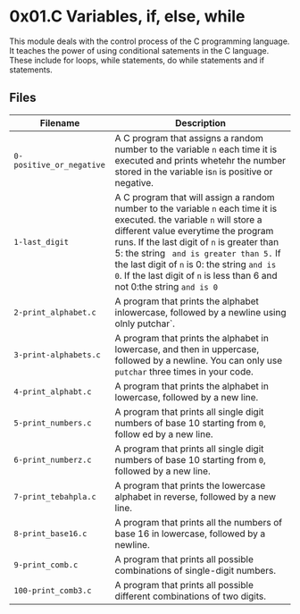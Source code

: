 # 0x01.C Variables, if, else, while

This module deals with the control process of the C programming language. It teaches the power of using conditional satements in the C language. These include for loops, while statements, do while statements and if statements.

## Files

| Filename | Description |
|------------------------| --------------------------------------|
| `0-positive_or_negative` |  A C program that assigns a random number to the variable `n` each time it is executed and prints whetehr the number stored in the variable is`n` is positive or negative. |
| `1-last_digit` | A C program that will assign a random number to the variable `n` each time it is executed. the variable `n` will  store a different value everytime the program runs. If the last digit of `n` is greater than 5: the string ` and is greater than 5.` If the last digit of `n` is 0: the string `and is 0`. If the last digit of `n` is less than 6 and not 0:the string `and is 0`|
| `2-print_alphabet.c` | A program that prints the alphabet inlowercase, followed by a newline using olnly 	putchar`.|
| `3-print-alphabets.c` | A program that prints the alphabet in lowercase, and then in uppercase, followed by a newline. You can only use `putchar` three times in your code. |
| `4-print_alphabt.c` | A program that prints the alphabet in lowercase, followed by a new line. |
| `5-print_numbers.c` | A program that prints all single digit numbers of base 10 starting from `0`, follow ed by a new line.|
| `6-print_numberz.c` | A program that prints all single digit numbers of base 10 starting from `0`, followed by a new line. |
| `7-print_tebahpla.c` | A program that prints the lowercase alphabet in reverse, followed by a new line. |
| `8-print_base16.c` | A program that prints all the numbers of base 16 in lowercase, followed by a newline. |
| `9-print_comb.c` | A program that prints all possible combinations of single-digit numbers. |
| `100-print_comb3.c` | A program that prints all possible different combinations of two digits. |

